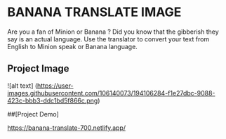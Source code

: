 # BANANA TRANSLATE IMAGE
Are you a fan of Minion or Banana ? Did you know that the gibberish they say is an actual language. Use the translator to convert your text from English to Minion speak or Banana language. 





















## Project Image
![alt text] (https://user-images.githubusercontent.com/106140073/194106284-f1e27dbc-9088-423c-bbb3-ddc1bd5f866c.png)

##[Project Demo]

https://banana-translate-700.netlify.app/

